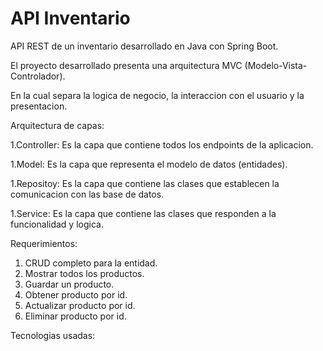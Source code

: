 # API Inventario
API REST de un inventario desarrollado en Java con Spring Boot.

El proyecto desarrollado presenta una arquitectura MVC (Modelo-Vista-Controlador).

En la cual separa la logica de negocio, la interaccion con el usuario y la presentacion.

Arquitectura de capas:

1.Controller: Es la capa que contiene todos los endpoints de la aplicacion.

1.Model: Es la capa que representa el modelo de datos (entidades).

1.Repositoy: Es la capa que contiene las clases que establecen la comunicacion con las base de datos.

1.Service: Es la capa que contiene las clases que responden a la funcionalidad y logica.

Requerimientos:

1. CRUD completo para la entidad.
2. Mostrar todos los productos.
3. Guardar un producto.
4. Obtener producto por id.
5. Actualizar producto por id.
6. Eliminar producto por id.

Tecnologias usadas:



 
